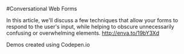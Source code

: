 #Conversational Web Forms

In this article, we'll discuss a few techniques that allow your forms to respond to the user's input, while helping to obscure unnecessarily confusing or overwhelming elements.
http://enva.to/19bY3Xd

Demos created using Codepen.io
